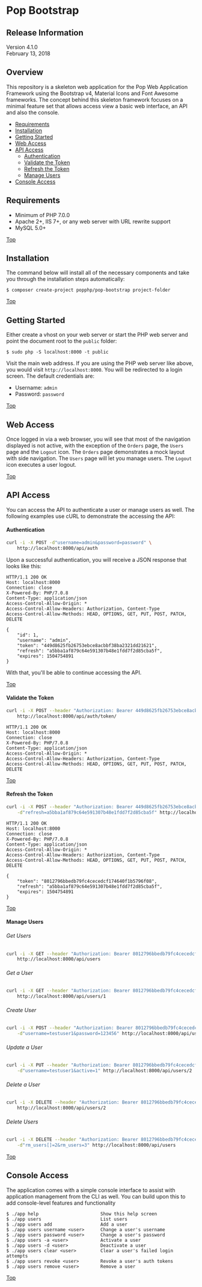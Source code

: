 # Pop Bootstrap

Release Information
-------------------
Version 4.1.0  
February 13, 2018

Overview
--------

This repository is a skeleton web application for the Pop Web Application
Framework using the Bootstrap v4, Material Icons and Font Awesome frameworks.
The concept behind this skeleton framework focuses on a minimal feature set
that allows access view a basic web interface, an API and also the console.

* [Requirements](#requirements)
* [Installation](#installation)
* [Getting Started](#getting-started)
* [Web Access](#web-access)
* [API Access](#api-access)
    + [Authentication](#authentication)
    + [Validate the Token](#validate-the-token) 
    + [Refresh the Token](#refresh-the-token)
    + [Manage Users](#manage-users)
* [Console Access](#console-access)


## Requirements

* Minimum of PHP 7.0.0
* Apache 2+, IIS 7+, or any web server with URL rewrite support
* MySQL 5.0+

[Top](#pop-bootstrap)

## Installation

The command below will install all of the necessary components and
take you through the installation steps automatically:

```console
$ composer create-project popphp/pop-bootstrap project-folder
```

[Top](#pop-bootstrap)

## Getting Started

Either create a vhost on your web server or start the PHP web server
and point the document root to the `public` folder:

```console
$ sudo php -S localhost:8000 -t public
```

Visit the main web address. If you are using the PHP web server like
above, you would visit `http://localhost:8000`. You will be redirected
to a login screen. The default credentials are:

* Username: `admin`
* Password: `password`

[Top](#pop-bootstrap)

## Web Access 

Once logged in via a web browser, you will see that most of the navigation
displayed is not active, with the exception of the `Orders` page, the `Users`
page and the `Logout` icon. The `Orders` page demonstrates a mock layout with
side navigation. The `Users` page will let you manage users. The `Logout`
icon executes a user logout. 

[Top](#pop-bootstrap)

## API Access

You can access the API to authenticate a user or manage users as well. The
following examples use cURL to demonstrate the accessing the API:

#### Authentication

```bash
curl -i -X POST -d"username=admin&password=password" \
    http://localhost:8000/api/auth
```
Upon a successful authentication, you will receive a JSON response that looks
like this:

```text
HTTP/1.1 200 OK
Host: localhost:8000
Connection: close
X-Powered-By: PHP/7.0.8
Content-Type: application/json
Access-Control-Allow-Origin: *
Access-Control-Allow-Headers: Authorization, Content-Type
Access-Control-Allow-Methods: HEAD, OPTIONS, GET, PUT, POST, PATCH, DELETE

{
    "id": 1,
    "username": "admin",
    "token": "449d8625fb26753ebce8acbbf38ba2321dd21621",
    "refresh": "a5bba1af879c64e591307b48e1fdd7f2d85cba5f",
    "expires": 1504754891
}

```
With that, you'll be able to continue accessing the API.

[Top](#pop-bootstrap)

#### Validate the Token

```bash
curl -i -X POST --header "Authorization: Bearer 449d8625fb26753ebce8acbbf38ba2321dd21621" \
    http://localhost:8000/api/auth/token/
```

```text
HTTP/1.1 200 OK
Host: localhost:8000
Connection: close
X-Powered-By: PHP/7.0.8
Content-Type: application/json
Access-Control-Allow-Origin: *
Access-Control-Allow-Headers: Authorization, Content-Type
Access-Control-Allow-Methods: HEAD, OPTIONS, GET, PUT, POST, PATCH, DELETE

```

[Top](#pop-bootstrap)

#### Refresh the Token

```bash
curl -i -X POST --header "Authorization: Bearer 449d8625fb26753ebce8acbbf38ba2321dd21621" \
    -d"refresh=a5bba1af879c64e591307b48e1fdd7f2d85cba5f" http://localhost:8000/api/auth/token/refresh
```

```text
HTTP/1.1 200 OK
Host: localhost:8000
Connection: close
X-Powered-By: PHP/7.0.8
Content-Type: application/json
Access-Control-Allow-Origin: *
Access-Control-Allow-Headers: Authorization, Content-Type
Access-Control-Allow-Methods: HEAD, OPTIONS, GET, PUT, POST, PATCH, DELETE

{
    "token": "8012796bbedb79fc4cecedcf174640f1b5796f08",
    "refresh": "a5bba1af879c64e591307b48e1fdd7f2d85cba5f",
    "expires": 1504754891
}

```

[Top](#pop-bootstrap)

#### Manage Users

###### Get Users

```bash
curl -i -X GET --header "Authorization: Bearer 8012796bbedb79fc4cecedcf174640f1b5796f08" \
    http://localhost:8000/api/users
```

###### Get a User

```bash
curl -i -X GET --header "Authorization: Bearer 8012796bbedb79fc4cecedcf174640f1b5796f08" \
    http://localhost:8000/api/users/1
```

###### Create User

```bash
curl -i -X POST --header "Authorization: Bearer 8012796bbedb79fc4cecedcf174640f1b5796f08" \
    -d"username=testuser1&password=123456" http://localhost:8000/api/users
```

###### Update a User

```bash
curl -i -X PUT --header "Authorization: Bearer 8012796bbedb79fc4cecedcf174640f1b5796f08" \
    -d"username=testuser1&active=1" http://localhost:8000/api/users/2
```

###### Delete a User

```bash
curl -i -X DELETE --header "Authorization: Bearer 8012796bbedb79fc4cecedcf174640f1b5796f08" \
    http://localhost:8000/api/users/2
```

###### Delete Users

```bash
curl -i -X DELETE --header "Authorization: Bearer 8012796bbedb79fc4cecedcf174640f1b5796f08" \
    -d"rm_users[]=2&rm_users=3" http://localhost:8000/api/users
```

[Top](#pop-bootstrap)

## Console Access

The application comes with a simple console interface to assist
with application management from the CLI as well. You can build
upon this to add console-level features and functionality

```console
$ ./app help                       Show this help screen
$ ./app users                      List users
$ ./app users add                  Add a user
$ ./app users username <user>      Change a user's username
$ ./app users password <user>      Change a user's password
$ ./app users -a <user>            Activate a user
$ ./app users -d <user>            Deactivate a user
$ ./app users clear <user>         Clear a user's failed login attempts
$ ./app users revoke <user>        Revoke a user's auth tokens
$ ./app users remove <user>        Remove a user
```

[Top](#pop-bootstrap)
